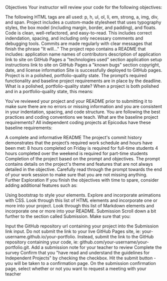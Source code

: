 

Objectives
Your instructor will review your code for the following objectives:

The following HTML tags are all used: p, h, ul, ol, li, em, strong, a, img, div, and span.
Project includes a custom-made stylesheet that uses typography styles, the box model (including margin, border, and padding), and floats.
Code is clean, well-refactored, and easy-to-read. This includes correct indendation, spacing, and including only necessary comments and debugging tools.
Commits are made regularly with clear messages that finish the phrase "It will…"
The project repo contains a README that includes:
application name
names of contributors
description of application
link to site on GitHub Pages
a "technologies used" section
application setup instructions
link to site on GitHub Pages
a "known bugs" section
copyright, date, and license information
Site is successfully deployed to GitHub pages.
Project is in a polished, portfolio-quality state.
The prompt’s required functionality and baseline project requirements are in place by the deadline.
What is a polished, portfolio-quality state?
When a project is both polished and in a portfolio-quality state, this means:

You've reviewed your project and your README prior to submitting it to make sure there are no errors or missing information and you are consistent in your indentation, spacing, and code structure.
You are following the best practices and coding conventions we teach.
What are the baseline project requirements?
All independent coding projects at Epicodus have these baseline requirements:

A complete and informative README
The project's commit history demonstrates that the project’s required work schedule and hours have been met:
8 hours completed on Friday is required for full-time students
4 hours completed over the weekend is required for part-time students
Completion of the project based on the prompt and objectives. The prompt contains details on the project's theme and features that are not always detailed in the objective. Carefully read through the prompt towards the end of your work session to make sure that you are not missing anything.
Further Exploration
If you finish the objectives with time to spare, consider adding additional features such as:

Using bootstrap to style your elements.
Explore and incorporate animations with CSS.
Look through this list of HTML elements and incorporate one or more into your project.
Look through this list of Markdown elements and incorporate one or more into your README.
Submission
Scroll down a bit further to the section called Submission. Make sure that you:

Input the GitHub repository url containing your project into the Submission link input.
Do not submit the link to your live GitHub Pages site, ie: your-username.github.io/your-portfolio. Instead, submit the link to the GitHub repository containing your code, ie: github.com/your-username/your-portfolio.git.
Add a submission note for your teacher to review
Complete the survey
Confirm that you "have read and understand the guidelines for Independent Projects" by checking the checkbox.
Hit the submit button - you will be taken to a confirmation page.
On the submission confirmation page, select whether or not you want to request a meeting with your teacher